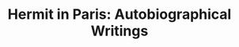 ---
"\uFEFFauthors": Italo Calvino & Martin L. McLaughlin
title: 'Hermit in Paris: Autobiographical Writings'
layout: post
---